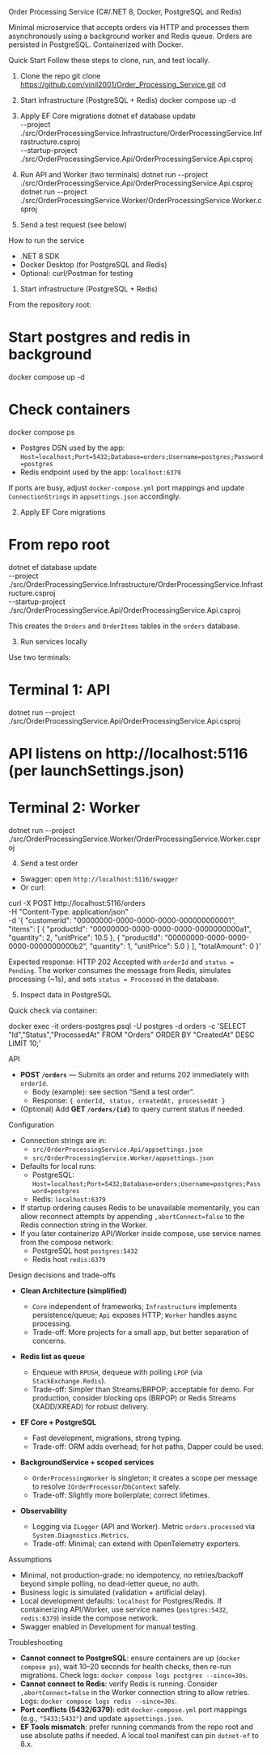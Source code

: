Order Processing Service (C#/.NET 8, Docker, PostgreSQL and Redis)

Minimal microservice that accepts orders via HTTP and processes them asynchronously using a background worker and Redis queue. Orders are persisted in PostgreSQL. Containerized with Docker.

Quick Start
Follow these steps to clone, run, and test locally.

1) Clone the repo
git clone https://github.com/vinil2001/Order_Processing_Service.git
cd <repo>

2) Start infrastructure (PostgreSQL + Redis)
docker compose up -d

3) Apply EF Core migrations
dotnet ef database update \
  --project ./src/OrderProcessingService.Infrastructure/OrderProcessingService.Infrastructure.csproj \
  --startup-project ./src/OrderProcessingService.Api/OrderProcessingService.Api.csproj

4) Run API and Worker (two terminals)
dotnet run --project ./src/OrderProcessingService.Api/OrderProcessingService.Api.csproj
dotnet run --project ./src/OrderProcessingService.Worker/OrderProcessingService.Worker.csproj

5) Send a test request (see below)

How to run the service
  - .NET 8 SDK
  - Docker Desktop (for PostgreSQL and Redis)
  - Optional: curl/Postman for testing

1) Start infrastructure (PostgreSQL + Redis)

From the repository root:

# Start postgres and redis in background
docker compose up -d
# Check containers
docker compose ps

- Postgres DSN used by the app: `Host=localhost;Port=5432;Database=orders;Username=postgres;Password=postgres`
- Redis endpoint used by the app: `localhost:6379`

If ports are busy, adjust `docker-compose.yml` port mappings and update `ConnectionStrings` in `appsettings.json` accordingly.

2) Apply EF Core migrations

# From repo root
dotnet ef database update \
  --project ./src/OrderProcessingService.Infrastructure/OrderProcessingService.Infrastructure.csproj \
  --startup-project ./src/OrderProcessingService.Api/OrderProcessingService.Api.csproj

This creates the `Orders` and `OrderItems` tables in the `orders` database.

3) Run services locally

Use two terminals:

# Terminal 1: API
dotnet run --project ./src/OrderProcessingService.Api/OrderProcessingService.Api.csproj
# API listens on http://localhost:5116 (per launchSettings.json)

# Terminal 2: Worker
dotnet run --project ./src/OrderProcessingService.Worker/OrderProcessingService.Worker.csproj

4) Send a test order

- Swagger: open `http://localhost:5116/swagger`
- Or curl:

curl -X POST http://localhost:5116/orders \
  -H "Content-Type: application/json" \
  -d '{
    "customerId": "00000000-0000-0000-0000-000000000001",
    "items": [
      { "productId": "00000000-0000-0000-0000-0000000000a1", "quantity": 2, "unitPrice": 10.5 },
      { "productId": "00000000-0000-0000-0000-0000000000b2", "quantity": 1, "unitPrice": 5.0 }
    ],
    "totalAmount": 0
  }'


Expected response: HTTP 202 Accepted with `orderId` and `status = Pending`.
The worker consumes the message from Redis, simulates processing (~1s), and sets `status = Processed` in the database.

5) Inspect data in PostgreSQL

Quick check via container:

docker exec -it orders-postgres psql -U postgres -d orders -c 'SELECT "Id","Status","ProcessedAt" FROM "Orders" ORDER BY "CreatedAt" DESC LIMIT 10;'

API

- **POST `/orders`** — Submits an order and returns 202 immediately with `orderId`.
  - Body (example): see section “Send a test order”.
  - Response: `{ orderId, status, createdAt, processedAt }`
- (Optional) Add **GET `/orders/{id}`** to query current status if needed.

Configuration

- Connection strings are in:
  - `src/OrderProcessingService.Api/appsettings.json`
  - `src/OrderProcessingService.Worker/appsettings.json`
- Defaults for local runs:
  - PostgreSQL: `Host=localhost;Port=5432;Database=orders;Username=postgres;Password=postgres`
  - Redis: `localhost:6379`
- If startup ordering causes Redis to be unavailable momentarily, you can allow reconnect attempts by appending `,abortConnect=false` to the Redis connection string in the Worker.
- If you later containerize API/Worker inside compose, use service names from the compose network:
  - PostgreSQL host `postgres:5432`
  - Redis host `redis:6379`

Design decisions and trade-offs

- **Clean Architecture (simplified)**
  - `Core` independent of frameworks; `Infrastructure` implements persistence/queue; `Api` exposes HTTP; `Worker` handles async processing.
  - Trade-off: More projects for a small app, but better separation of concerns.

- **Redis list as queue**
  - Enqueue with `RPUSH`, dequeue with polling `LPOP` (via `StackExchange.Redis`).
  - Trade-off: Simpler than Streams/BRPOP; acceptable for demo. For production, consider blocking ops (BRPOP) or Redis Streams (XADD/XREAD) for robust delivery.

- **EF Core + PostgreSQL**
  - Fast development, migrations, strong typing.
  - Trade-off: ORM adds overhead; for hot paths, Dapper could be used.

- **BackgroundService + scoped services**
  - `OrderProcessingWorker` is singleton; it creates a scope per message to resolve `IOrderProcessor`/`DbContext` safely.
  - Trade-off: Slightly more boilerplate; correct lifetimes.

- **Observability**
  - Logging via `ILogger` (API and Worker). Metric `orders.processed` via `System.Diagnostics.Metrics`.
  - Trade-off: Minimal; can extend with OpenTelemetry exporters.

Assumptions

- Minimal, not production-grade: no idempotency, no retries/backoff beyond simple polling, no dead-letter queue, no auth.
- Business logic is simulated (validation + artificial delay).
- Local development defaults: `localhost` for Postgres/Redis. If containerizing API/Worker, use service names (`postgres:5432`, `redis:6379`) inside the compose network.
- Swagger enabled in Development for manual testing.

Troubleshooting

- **Cannot connect to PostgreSQL**: ensure containers are up (`docker compose ps`), wait 10–20 seconds for health checks, then re-run migrations. Check logs: `docker compose logs postgres --since=30s`.
- **Cannot connect to Redis**: verify Redis is running. Consider `,abortConnect=false` in the Worker connection string to allow retries. Logs: `docker compose logs redis --since=30s`.
- **Port conflicts (5432/6379)**: edit `docker-compose.yml` port mappings (e.g., `"5433:5432"`) and update `appsettings.json`.
- **EF Tools mismatch**: prefer running commands from the repo root and use absolute paths if needed. A local tool manifest can pin `dotnet-ef` to 8.x.
